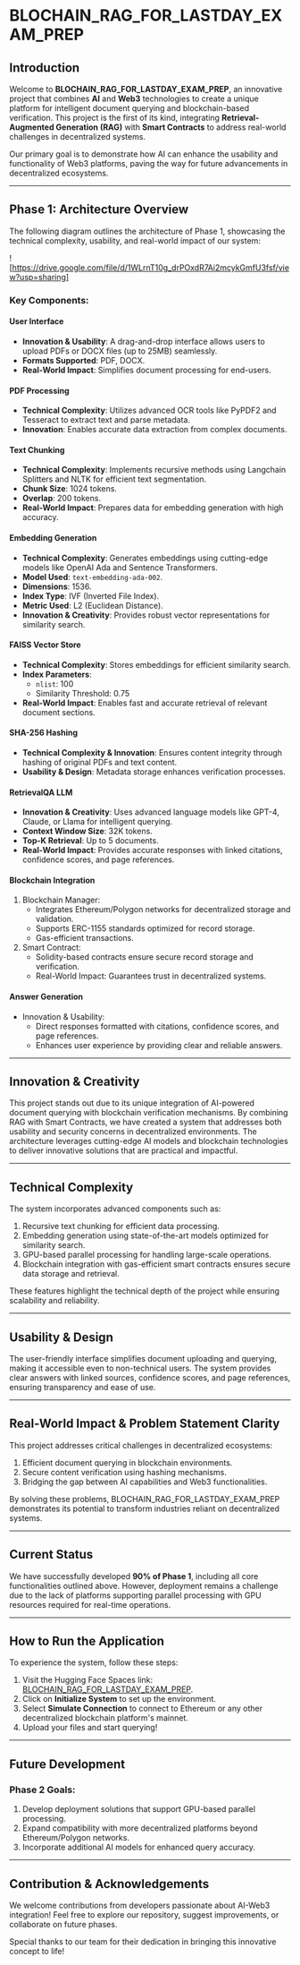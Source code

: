 # BLOCHAIN_RAG_FOR_LASTDAY_EXAM_PREP

## Introduction

Welcome to **BLOCHAIN_RAG_FOR_LASTDAY_EXAM_PREP**, an innovative project that combines **AI** and **Web3** technologies to create a unique platform for intelligent document querying and blockchain-based verification. This project is the first of its kind, integrating **Retrieval-Augmented Generation (RAG)** with **Smart Contracts** to address real-world challenges in decentralized systems.

Our primary goal is to demonstrate how AI can enhance the usability and functionality of Web3 platforms, paving the way for future advancements in decentralized ecosystems.

---

## Phase 1: Architecture Overview

The following diagram outlines the architecture of Phase 1, showcasing the technical complexity, usability, and real-world impact of our system:

![https://drive.google.com/file/d/1WLrnT10g_drPOxdR7Ai2mcykGmfU3fsf/view?usp=sharing]

### Key Components:

#### **User Interface**
- **Innovation & Usability**: A drag-and-drop interface allows users to upload PDFs or DOCX files (up to 25MB) seamlessly.
- **Formats Supported**: PDF, DOCX.
- **Real-World Impact**: Simplifies document processing for end-users.

#### **PDF Processing**
- **Technical Complexity**: Utilizes advanced OCR tools like PyPDF2 and Tesseract to extract text and parse metadata.
- **Innovation**: Enables accurate data extraction from complex documents.

#### **Text Chunking**
- **Technical Complexity**: Implements recursive methods using Langchain Splitters and NLTK for efficient text segmentation.
- **Chunk Size**: 1024 tokens.
- **Overlap**: 200 tokens.
- **Real-World Impact**: Prepares data for embedding generation with high accuracy.

#### **Embedding Generation**
- **Technical Complexity**: Generates embeddings using cutting-edge models like OpenAI Ada and Sentence Transformers.
- **Model Used**: `text-embedding-ada-002`.
- **Dimensions**: 1536.
- **Index Type**: IVF (Inverted File Index).
- **Metric Used**: L2 (Euclidean Distance).
- **Innovation & Creativity**: Provides robust vector representations for similarity search.

#### **FAISS Vector Store**
- **Technical Complexity**: Stores embeddings for efficient similarity search.
- **Index Parameters**:
  - `nlist`: 100
  - Similarity Threshold: 0.75
- **Real-World Impact**: Enables fast and accurate retrieval of relevant document sections.

#### **SHA-256 Hashing**
- **Technical Complexity & Innovation**: Ensures content integrity through hashing of original PDFs and text content.
- **Usability & Design**: Metadata storage enhances verification processes.

#### **RetrievalQA LLM**
- **Innovation & Creativity**: Uses advanced language models like GPT-4, Claude, or Llama for intelligent querying.
- **Context Window Size**: 32K tokens.
- **Top-K Retrieval**: Up to 5 documents.
- **Real-World Impact**: Provides accurate responses with linked citations, confidence scores, and page references.

#### **Blockchain Integration**
1. Blockchain Manager:
   - Integrates Ethereum/Polygon networks for decentralized storage and validation.
   - Supports ERC-1155 standards optimized for record storage.
   - Gas-efficient transactions.
2. Smart Contract:
   - Solidity-based contracts ensure secure record storage and verification.
   - Real-World Impact: Guarantees trust in decentralized systems.

#### **Answer Generation**
- Innovation & Usability:
  - Direct responses formatted with citations, confidence scores, and page references.
  - Enhances user experience by providing clear and reliable answers.

---

## Innovation & Creativity

This project stands out due to its unique integration of AI-powered document querying with blockchain verification mechanisms. By combining RAG with Smart Contracts, we have created a system that addresses both usability and security concerns in decentralized environments. The architecture leverages cutting-edge AI models and blockchain technologies to deliver innovative solutions that are practical and impactful.

---

## Technical Complexity

The system incorporates advanced components such as:
1. Recursive text chunking for efficient data processing.
2. Embedding generation using state-of-the-art models optimized for similarity search.
3. GPU-based parallel processing for handling large-scale operations.
4. Blockchain integration with gas-efficient smart contracts ensures secure data storage and retrieval.

These features highlight the technical depth of the project while ensuring scalability and reliability.

---

## Usability & Design

The user-friendly interface simplifies document uploading and querying, making it accessible even to non-technical users. The system provides clear answers with linked sources, confidence scores, and page references, ensuring transparency and ease of use.

---

## Real-World Impact & Problem Statement Clarity

This project addresses critical challenges in decentralized ecosystems:
1. Efficient document querying in blockchain environments.
2. Secure content verification using hashing mechanisms.
3. Bridging the gap between AI capabilities and Web3 functionalities.

By solving these problems, BLOCHAIN_RAG_FOR_LASTDAY_EXAM_PREP demonstrates its potential to transform industries reliant on decentralized systems.

---

## Current Status

We have successfully developed **90% of Phase 1**, including all core functionalities outlined above. However, deployment remains a challenge due to the lack of platforms supporting parallel processing with GPU resources required for real-time operations.

---

## How to Run the Application

To experience the system, follow these steps:

1. Visit the Hugging Face Spaces link: [BLOCHAIN_RAG_FOR_LASTDAY_EXAM_PREP](https://huggingface.co/spaces/vikramronavrsc/BLOCHAIN_RAG_FOR_LASTDAY_EXAM_PREP).
2. Click on **Initialize System** to set up the environment.
3. Select **Simulate Connection** to connect to Ethereum or any other decentralized blockchain platform's mainnet.
4. Upload your files and start querying!

---

## Future Development

### Phase 2 Goals:
1. Develop deployment solutions that support GPU-based parallel processing.
2. Expand compatibility with more decentralized platforms beyond Ethereum/Polygon networks.
3. Incorporate additional AI models for enhanced query accuracy.

---

## Contribution & Acknowledgements

We welcome contributions from developers passionate about AI-Web3 integration! Feel free to explore our repository, suggest improvements, or collaborate on future phases.

Special thanks to our team for their dedication in bringing this innovative concept to life!
